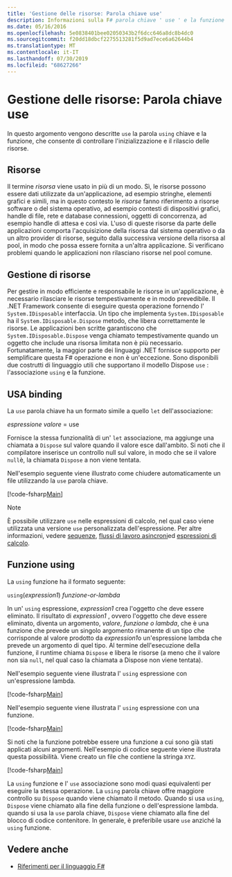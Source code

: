 ```yaml
---
title: 'Gestione delle risorse: Parola chiave use'
description: Informazioni sulla F# parola chiave ' use ' e la funzione ' using ', che consente di controllare l'inizializzazione e il rilascio delle risorse.
ms.date: 05/16/2016
ms.openlocfilehash: 5e0838401bee02050343b2f6dcc646a8dc8b4dc0
ms.sourcegitcommit: f20dd18dbcf2275513281f5d9ad7ece6a62644b4
ms.translationtype: MT
ms.contentlocale: it-IT
ms.lasthandoff: 07/30/2019
ms.locfileid: "68627266"
---
```

# <a name="resource-management-the-use-keyword"></a>Gestione delle risorse: Parola chiave use

In questo argomento vengono descritte `use` la parola `using` chiave e la funzione, che consente di controllare l'inizializzazione e il rilascio delle risorse.

## <a name="resources"></a>Risorse

Il termine *risorsa* viene usato in più di un modo. Sì, le risorse possono essere dati utilizzate da un'applicazione, ad esempio stringhe, elementi grafici e simili, ma in questo contesto le *risorse* fanno riferimento a risorse software o del sistema operativo, ad esempio contesti di dispositivi grafici, handle di file, rete e database connessioni, oggetti di concorrenza, ad esempio handle di attesa e così via. L'uso di queste risorse da parte delle applicazioni comporta l'acquisizione della risorsa dal sistema operativo o da un altro provider di risorse, seguito dalla successiva versione della risorsa al pool, in modo che possa essere fornita a un'altra applicazione. Si verificano problemi quando le applicazioni non rilasciano risorse nel pool comune.

## <a name="managing-resources"></a>Gestione di risorse

Per gestire in modo efficiente e responsabile le risorse in un'applicazione, è necessario rilasciare le risorse tempestivamente e in modo prevedibile. Il .NET Framework consente di eseguire questa operazione fornendo l' `System.IDisposable` interfaccia. Un tipo che implementa `System.IDisposable` ha il `System.IDisposable.Dispose` metodo, che libera correttamente le risorse. Le applicazioni ben scritte garantiscono che `System.IDisposable.Dispose` venga chiamato tempestivamente quando un oggetto che include una risorsa limitata non è più necessario. Fortunatamente, la maggior parte dei linguaggi .NET fornisce supporto per semplificare questa F# operazione e non è un'eccezione. Sono disponibili due costrutti di linguaggio utili che supportano il modello Dispose `use` : l'associazione `using` e la funzione.

## <a name="use-binding"></a>USA binding

La `use` parola chiave ha un formato simile a quello `let` dell'associazione:

*espressione* *valore* = use

Fornisce la stessa funzionalità di un' `let` associazione, ma aggiunge una chiamata a `Dispose` sul valore quando il valore esce dall'ambito. Si noti che il compilatore inserisce un controllo null sul valore, in modo che se il valore `null`è, la chiamata `Dispose` a non viene tentata.

Nell'esempio seguente viene illustrato come chiudere automaticamente un file utilizzando la `use` parola chiave.

[!code-fsharp[Main](~/samples/snippets/fsharp/lang-ref-2/snippet6301.fs)]

> [!NOTE]
> È possibile utilizzare `use` nelle espressioni di calcolo, nel qual caso viene utilizzata una versione `use` personalizzata dell'espressione. Per altre informazioni, vedere [sequenze](sequences.md), [flussi di lavoro asincroni](asynchronous-workflows.md)ed [espressioni di calcolo](computation-expressions.md).

## <a name="using-function"></a>Funzione using

La `using` funzione ha il formato seguente:

`using`(*expression1*) *funzione-or-lambda*

In un' `using` espressione, *expression1* crea l'oggetto che deve essere eliminato. Il risultato di *expression1* , ovvero l'oggetto che deve essere eliminato, diventa un argomento, *valore*, *funzione o lambda*, che è una funzione che prevede un singolo argomento rimanente di un tipo che corrisponde al valore prodotto da  *expression1*o un'espressione lambda che prevede un argomento di quel tipo. Al termine dell'esecuzione della funzione, il runtime chiama `Dispose` e libera le risorse (a meno che il valore non sia `null`, nel qual caso la chiamata a Dispose non viene tentata).

Nell'esempio seguente viene illustrata l' `using` espressione con un'espressione lambda.

[!code-fsharp[Main](~/samples/snippets/fsharp/lang-ref-2/snippet6302.fs)]

Nell'esempio seguente viene illustrata l' `using` espressione con una funzione.

[!code-fsharp[Main](~/samples/snippets/fsharp/lang-ref-2/snippet6303.fs)]

Si noti che la funzione potrebbe essere una funzione a cui sono già stati applicati alcuni argomenti. Nell'esempio di codice seguente viene illustrata questa possibilità. Viene creato un file che contiene la stringa `XYZ`.

[!code-fsharp[Main](~/samples/snippets/fsharp/lang-ref-2/snippet6304.fs)]

La `using` funzione e l' `use` associazione sono modi quasi equivalenti per eseguire la stessa operazione. La `using` parola chiave offre maggiore controllo su `Dispose` quando viene chiamato il metodo. Quando si usa `using`, `Dispose` viene chiamato alla fine della funzione o dell'espressione lambda. quando si usa la `use` parola chiave, `Dispose` viene chiamato alla fine del blocco di codice contenitore. In generale, è preferibile usare `use` anziché la `using` funzione.

## <a name="see-also"></a>Vedere anche

- [Riferimenti per il linguaggio F#](index.md)
